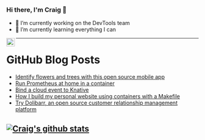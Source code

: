 ### Hi there, I'm Craig 👋

<!--
**CraigTeelFugro/CraigTeelFugro** is a ✨ _special_ ✨ repository because its `README.md` (this file) appears on your GitHub profile.

Here are some ideas to get you started:
-->

- 🔭 I’m currently working on the DevTools team
- 🌱 I’m currently learning everything I can

[<img align="left" alt="Craig Teel | LinkedIn" width="22px" src="https://cdn.jsdelivr.net/npm/simple-icons@v3/icons/linkedin.svg" />][linkedin]

---

# GitHub Blog Posts

<!-- BLOG-POST-LIST:START -->
- [Identify flowers and trees with this open source mobile app](https://opensource.com/article/21/7/open-source-plantnet)
- [Run Prometheus at home in a container](https://opensource.com/article/21/7/run-prometheus-home-container)
- [Bind a cloud event to Knative](https://opensource.com/article/21/7/cloudevents-bind-java-knative)
- [How I build my personal website using containers with a Makefile](https://opensource.com/article/21/7/manage-containers-makefile)
- [Try Dolibarr, an open source customer relationship management platform](https://opensource.com/article/21/7/open-source-dolibarr)
<!-- BLOG-POST-LIST:END -->

## [![Craig's github stats](https://github-readme-stats.vercel.app/api?username=craigteelfugro)](https://github.com/anuraghazra/github-readme-stats)


[linkedin]: https://linkedin.com/in/craig-teel-b8786771
